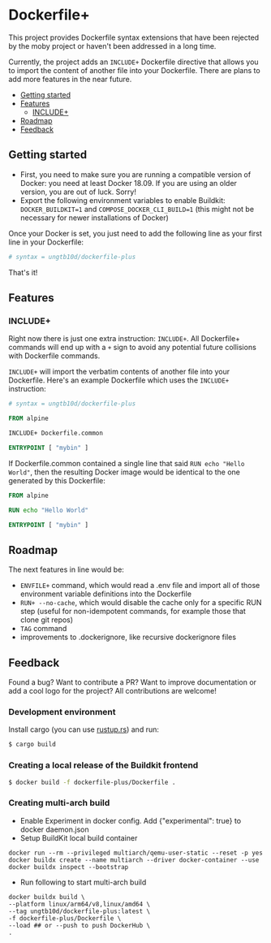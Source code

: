 # Dockerfile+

This project provides Dockerfile syntax extensions that have been rejected by the moby project or haven't been addressed in a long time.

Currently, the project adds an `INCLUDE+` Dockerfile directive that allows you to import the content of another file into your Dockerfile. There are plans to add more features in the near future.

- [Getting started](#getting-started)
- [Features](#features)
  - [INCLUDE+](#include)
- [Roadmap](#roadmap)
- [Feedback](#feedback)

## Getting started

- First, you need to make sure you are running a compatible version of Docker: you need at least Docker 18.09. If you are using an older version, you are out of luck. Sorry!
- Export the following environment variables to enable Buildkit: `DOCKER_BUILDKIT=1` and `COMPOSE_DOCKER_CLI_BUILD=1` (this might not be necessary for newer installations of Docker)

Once your Docker is set, you just need to add the following line as your first line in your Dockerfile:

```Dockerfile
# syntax = ungtb10d/dockerfile-plus
```

That's it!

## Features

### INCLUDE+

Right now there is just one extra instruction: `INCLUDE+`. All Dockerfile+ commands will end up with a `+` sign to avoid any potential future collisions with Dockerfile commands.

`INCLUDE+` will import the verbatim contents of another file into your Dockerfile. Here's an example Dockerfile which uses the `INCLUDE+` instruction:

```Dockerfile
# syntax = ungtb10d/dockerfile-plus

FROM alpine

INCLUDE+ Dockerfile.common

ENTRYPOINT [ "mybin" ]
```

If Dockerfile.common contained a single line that said `RUN echo "Hello World"`, then the resulting Docker image would be identical to the one generated by this Dockerfile:


```Dockerfile
FROM alpine

RUN echo "Hello World"

ENTRYPOINT [ "mybin" ]
```

## Roadmap

The next features in line would be:

- `ENVFILE+` command, which would read a .env file and import all of those environment variable definitions into the Dockerfile
- `RUN+ --no-cache`, which would disable the cache only for a specific RUN step (useful for non-idempotent commands, for example those that clone git repos)
- `TAG` command
- improvements to .dockerignore, like recursive dockerignore files

## Feedback

Found a bug? Want to contribute a PR? Want to improve documentation or add a cool logo for the project? All contributions are welcome!

### Development environment

Install cargo (you can use [rustup.rs](https://rustup.rs/)) and run:

```bash
$ cargo build
```

### Creating a local release of the Buildkit frontend

```bash
$ docker build -f dockerfile-plus/Dockerfile .
```

### Creating multi-arch build
- Enable Experiment in docker config. Add {"experimental": true} to docker daemon.json
- Setup BuildKit local build container
```
docker run --rm --privileged multiarch/qemu-user-static --reset -p yes
docker buildx create --name multiarch --driver docker-container --use
docker buildx inspect --bootstrap
```
- Run following to start multi-arch build
```
docker buildx build \                                                                   
--platform linux/arm64/v8,linux/amd64 \
--tag ungtb10d/dockerfile-plus:latest \
-f dockerfile-plus/Dockerfile \
--load ## or --push to push DockerHub \ 
.
```

